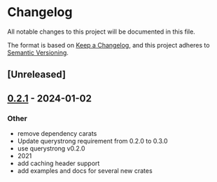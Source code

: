 # Changelog
All notable changes to this project will be documented in this file.

The format is based on [Keep a Changelog](https://keepachangelog.com/en/1.0.0/),
and this project adheres to [Semantic Versioning](https://semver.org/spec/v2.0.0.html).

## [Unreleased]

## [0.2.1](https://github.com/trillium-rs/trillium/compare/trillium-method-override-v0.2.0...trillium-method-override-v0.2.1) - 2024-01-02

### Other
- remove dependency carats
- Update querystrong requirement from 0.2.0 to 0.3.0
- use querystrong v0.2.0
- 2021
- add caching header support
- add examples and docs for several new crates
